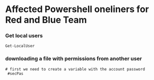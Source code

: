 # Affected Powershell oneliners for Red and Blue Team
### Get local users
```
Get-LocalUser

```

### downloading a file with permissions from another user
```
# first we need to create a variable with the account password
 #secPas

```